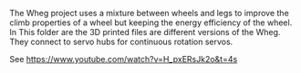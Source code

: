 The Wheg project uses a mixture between wheels and legs to improve the climb properties of a wheel but keeping the energy efficiency of the wheel. In This folder are the 3D printed files are different versions of the Wheg. They connect to servo hubs for continuous rotation servos.

See https://www.youtube.com/watch?v=H_pxERsJk2o&t=4s
